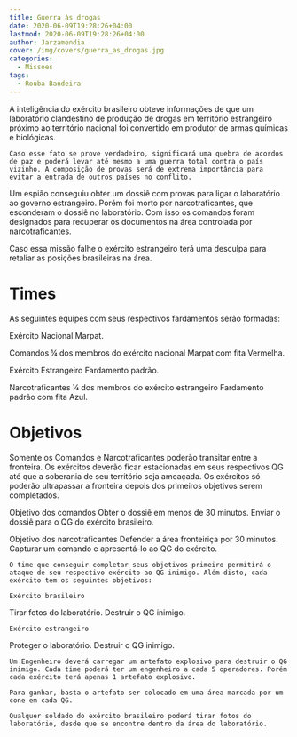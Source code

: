 ```yaml
---
title: Guerra às drogas
date: 2020-06-09T19:28:26+04:00
lastmod: 2020-06-09T19:28:26+04:00
author: Jarzamendia
cover: /img/covers/guerra_as_drogas.jpg
categories:
  - Missoes
tags:
  - Rouba Bandeira
---
```


A inteligência do exército brasileiro obteve informações de que um laboratório clandestino de produção de drogas em território estrangeiro próximo ao território nacional foi convertido em produtor de armas químicas e biológicas. 

	Caso esse fato se prove verdadeiro, significará uma quebra de acordos de paz e poderá levar até mesmo a uma guerra total contra o país vizinho. A composição de provas será de extrema importância para evitar a entrada de outros países no conflito.

Um espião conseguiu obter um dossiê com provas para ligar o laboratório ao governo estrangeiro. Porém foi morto por narcotraficantes, que esconderam o dossiê no laboratório. Com isso os comandos foram designados para recuperar os documentos na área controlada por narcotraficantes.

Caso essa missão falhe o exército estrangeiro terá uma desculpa para retaliar as posições brasileiras na área.

# Times

As seguintes equipes com seus respectivos fardamentos serão formadas:

Exército Nacional
Marpat.

Comandos
¼ dos membros do exército nacional
Marpat com fita Vermelha.

Exército Estrangeiro
Fardamento padrão.

Narcotraficantes
¼ dos membros do exército estrangeiro
Fardamento padrão com fita Azul.

# Objetivos

Somente os Comandos e Narcotraficantes poderão transitar entre a fronteira.
Os exércitos deverão ficar estacionadas em seus respectivos QG até que a soberania de seu território seja ameaçada.
Os exércitos só poderão ultrapassar a fronteira depois dos primeiros objetivos serem completados.

Objetivo dos comandos
Obter o dossiê em menos de 30 minutos.
Enviar o dossiê para o QG do exército brasileiro.

Objetivo dos narcotraficantes
Defender a área fronteiriça por 30 minutos.
Capturar um comando e apresentá-lo ao QG do exército.

	O time que conseguir completar seus objetivos primeiro permitirá o ataque de seu respectivo exército ao QG inimigo. Além disto, cada exército tem os seguintes objetivos:

	Exército brasileiro
Tirar fotos do laboratório.
Destruir o QG inimigo.

	Exército estrangeiro
Proteger o laboratório.
Destruir o QG inimigo.

	Um Engenheiro deverá carregar um artefato explosivo para destruir o QG inimigo. Cada time poderá ter um engenheiro a cada 5 operadores. Porém cada exército terá apenas 1 artefato explosivo.

	Para ganhar, basta o artefato ser colocado em uma área marcada por um cone em cada QG.

	Qualquer soldado do exército brasileiro poderá tirar fotos do laboratório, desde que se encontre dentro da área do laboratório.
